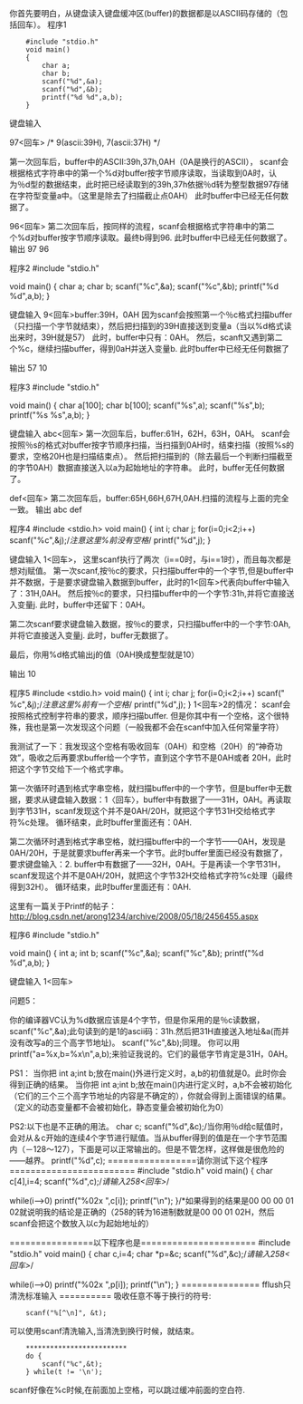 你首先要明白，从键盘读入键盘缓冲区(buffer)的数据都是以ASCII码存储的（包括回车）。
程序1
```
    #include "stdio.h"
    void main()
    {
    	char a;
    	char b;
    	scanf("%d",&a);
    	scanf("%d",&b);
    	printf("%d %d",a,b);
    }
```
键盘输入

97<回车> /* 9(ascii:39H), 7(ascii:37H) */

第一次回车后，buffer中的ASCII:39h,37h,0AH（0A是换行的ASCII）， scanf会根据格式字符串中的第一个%d对buffer按字节顺序读取，当读取到0A时，认为％d型的数据结束，此时把已经读取到的39h,37h依据％d转为整型数据97存储在字符型变量a中。（这里是除去了扫描截止点0AH）
此时buffer中已经无任何数据了。

96<回车>
第二次回车后，按同样的流程，scanf会根据格式字符串中的第二个%d对buffer按字节顺序读取。最终b得到96.
此时buffer中已经无任何数据了。
输出
97 96

程序2
#include "stdio.h"

void main()
{
 char a;
 char b;
 scanf("%c",&a);
 scanf("%c",&b);
 printf("%d %d",a,b);
}

键盘输入
9<回车>buffer:39H，0AH
因为scanf会按照第一个％c格式扫描buffer（只扫描一个字节就结束），然后把扫描到的39H直接送到变量a（当以%d格式读出来时，39H就是57）
此时，buffer中只有：0AH。
然后，scanft又遇到第二个%c，继续扫描buffer，得到0aH并送入变量b.
此时buffer中已经无任何数据了

输出
57 10



程序3
#include "stdio.h"

void main()
{
 char a[100];
 char b[100];
 scanf("%s",a);
 scanf("%s",b);
 printf("%s %s",a,b);
}

键盘输入
abc<回车>
第一次回车后，buffer:61H，62H，63H，0AH。
scanf会按照％s的格式对buffer按字节顺序扫描，当扫描到0AH时，结束扫描（按照%s的要求，空格20H也是扫描结束点）。
然后把扫描到的（除去最后一个判断扫描截至的字节0AH）数据直接送入以a为起始地址的字符串。
此时，buffer无任何数据了。

def<回车>
第二次回车后，buffer:65H,66H,67H,0AH.扫描的流程与上面的完全一致。
输出
abc def



程序4
#include <stdio.h>
void main()
{
 int i;
 char j;
 for(i=0;i<2;i++)
  scanf("%c",&j);/*注意这里%前没有空格*/
 printf("%d",j);
}

键盘输入
1<回车>，
这里scanf执行了两次（i==0时，与i==1时），而且每次都是想对j赋值。
第一次scanf,按％c的要求，只扫描buffer中的一个字节,但是buffer中并不数据，于是要求键盘输入数据到buffer，此时的1<回车>代表向buffer中输入了：31H,0AH。
然后按％c的要求，只扫描buffer中的一个字节:31h,并将它直接送入变量j.
此时，buffer中还留下：0AH。

第二次scanf要求键盘输入数据，按％c的要求，只扫描buffer中的一个字节:0Ah,并将它直接送入变量j.
此时，buffer无数据了。

最后，你用%d格式输出j的值（0AH换成整型就是10）

输出
10


程序5
#include <stdio.h>
void main()
{
 int i;
 char j;
 for(i=0;i<2;i++)
  scanf(" %c",&j);/*注意这里%前有一个空格*/
 printf("%d",j);
}
1<回车>2<enter>的情况：
scanf会按照格式控制字符串的要求，顺序扫描buffer.
但是你其中有一个空格，这个很特殊，我也是第一次发现这个问题（一般我都不会在scanf中加入任何常量字符）

我测试了一下：我发现这个空格有吸收回车（0AH）和空格（20H）的“神奇功效”，吸收之后再要求buffer给一个字节，直到这个字节不是0AH或者 20H，此时把这个字节交给下一个格式字串。

第一次循环时遇到格式字串空格，就扫描buffer中的一个字节，但是buffer中无数据，要求从键盘输入数据：1〈回车〉，buffer中有数据了——31H，0AH。再读取到字节31H，scanf发现这个并不是0AH/20H，就把这个字节31H交给格式字符%c处理。
循环结束，此时buffer里面还有：0AH.

第二次循环时遇到格式字串空格，就扫描buffer中的一个字节——0AH，发现是0AH/20H，于是就要求buffer再来一个字节。此时buffer里面已经没有数据了，要求键盘输入：2<enter>.
buffer中有数据了——32H，0AH。于是再读一个字节31H，scanf发现这个并不是0AH/20H，就把这个字节32H交给格式字符%c处理（j最终得到32H）。
循环结束，此时buffer里面还有：0AH.

这里有一篇关于Printf的帖子：http://blog.csdn.net/arong1234/archive/2008/05/18/2456455.aspx


程序6
#include "stdio.h"

void main()
{
 int a;
 int b;
 scanf("%c",&a);
 scanf("%c",&b);
 printf("%d %d",a,b);
}

键盘输入
1<回车>

问题5：

你的编译器VC认为%d数据应该是4个字节，但是你采用的是％c读数据，
 scanf("%c",&a);此句读到的是1的ascii码：31h.然后把31H直接送入地址&a(而并没有改写a的三个高字节地址)。
 scanf("%c",&b);同理。
你可以用printf("a=%x,b=%x\n",a,b);来验证我说的。它们的最低字节肯定是31H，0AH。

PS1：
当你把 int a;int b;放在main()外进行定义时，a,b的初值就是0。此时你会得到正确的结果。
当你把 int a;int b;放在main()内进行定义时，a,b不会被初始化（它们的三个三个高字节地址的内容是不确定的），你就会得到上面错误的结果。（定义的动态变量都不会被初始化，静态变量会被初始化为0）

PS2:以下也是不正确的用法。
char c;
scanf("%d",&c);/当你用％d给c赋值时，会对从＆c开始的连续4个字节进行赋值。当从buffer得到的值是在一个字节范围内（－128～127），下面是可以正常输出的。但是不管怎样，这样做是很危险的——越界。
printf("%d",c);
=================请你测试下这个程序========================
#include "stdio.h"
void main()
{
char c[4],i=4;
scanf("%d",c);/*请输入258<回车>*/

while(i-->0)
printf("%02x ",c[i]);
printf("\n");
}/*如果得到的结果是00 00 00 01 02就说明我的结论是正确的（258的转为16进制数就是00 00 01 02H，然后scanf会把这个数放入以c为起始地址的） 

================以下程序也是======================
#include "stdio.h"
void main()
{
char c,i=4;
char *p=&c;
scanf("%d",&c);/*请输入258<回车>*/

while(i-->0)
printf("%02x ",p[i]);
printf("\n");
}
=============== fflush只清洗标准输入 ==========
吸收任意不等于换行的符号:
```
    scanf("%[^\n]", &t);
```

可以使用scanf清洗输入,当清洗到换行时候，就结束。
```
    *************************
    do {
    	scanf("%c",&t); 
    } while(t != '\n');
```
scanf好像在%c时候,在前面加上空格，可以跳过缓冲前面的空白符.
